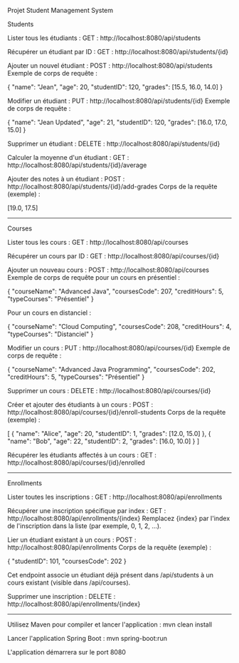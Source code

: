Projet Student Management System

Students

Lister tous les étudiants :
GET : http://localhost:8080/api/students

Récupérer un étudiant par ID :
GET : http://localhost:8080/api/students/{id}

Ajouter un nouvel étudiant :
POST : http://localhost:8080/api/students
Exemple de corps de requête :

{
  "name": "Jean",
  "age": 20,
  "studentID": 120,
  "grades": [15.5, 16.0, 14.0]
}


Modifier un étudiant :
PUT : http://localhost:8080/api/students/{id}
Exemple de corps de requête :

{
  "name": "Jean Updated",
  "age": 21,
  "studentID": 120,
  "grades": [16.0, 17.0, 15.0]
}


Supprimer un étudiant :
DELETE : http://localhost:8080/api/students/{id}

Calculer la moyenne d'un étudiant :
GET : http://localhost:8080/api/students/{id}/average

Ajouter des notes à un étudiant :
POST : http://localhost:8080/api/students/{id}/add-grades
Corps de la requête (exemple) :

[19.0, 17.5]


--------------------------------------------------------


Courses

Lister tous les cours :
GET : http://localhost:8080/api/courses

Récupérer un cours par ID :
GET : http://localhost:8080/api/courses/{id}

Ajouter un nouveau cours :
POST : http://localhost:8080/api/courses
Exemple de corps de requête pour un cours en présentiel :

{
  "courseName": "Advanced Java",
  "coursesCode": 207,
  "creditHours": 5,
  "typeCourses": "Présentiel"
}

Pour un cours en distanciel :

{
  "courseName": "Cloud Computing",
  "coursesCode": 208,
  "creditHours": 4,
  "typeCourses": "Distanciel"
}


Modifier un cours :
PUT : http://localhost:8080/api/courses/{id}
Exemple de corps de requête :

{
  "courseName": "Advanced Java Programming",
  "coursesCode": 202,
  "creditHours": 5,
  "typeCourses": "Présentiel"
}



Supprimer un cours :
DELETE : http://localhost:8080/api/courses/{id}

Créer et ajouter des étudiants à un cours :
POST : http://localhost:8080/api/courses/{id}/enroll-students
Corps de la requête (exemple) :

[
  {
    "name": "Alice",
    "age": 20,
    "studentID": 1,
    "grades": [12.0, 15.0]
  },
  {
    "name": "Bob",
    "age": 22,
    "studentID": 2,
    "grades": [16.0, 10.0]
  }
]


Récupérer les étudiants affectés à un cours :
GET : http://localhost:8080/api/courses/{id}/enrolled


--------------------------------------------------------


Enrollments

Lister toutes les inscriptions :
GET : http://localhost:8080/api/enrollments

Récupérer une inscription spécifique par index :
GET : http://localhost:8080/api/enrollments/{index}
Remplacez {index} par l'index de l'inscription dans la liste (par exemple, 0, 1, 2, ...).


Lier un étudiant existant à un cours :
POST : http://localhost:8080/api/enrollments
Corps de la requête (exemple) :

{
  "studentID": 101,
  "coursesCode": 202
}

Cet endpoint associe un étudiant déjà présent dans /api/students à un cours existant (visible dans /api/courses).


Supprimer une inscription :
DELETE : http://localhost:8080/api/enrollments/{index}


--------------------------------------------------------


Utilisez Maven pour compiler et lancer l'application :
mvn clean install

Lancer l'application Spring Boot :
mvn spring-boot:run

L'application démarrera sur le port 8080